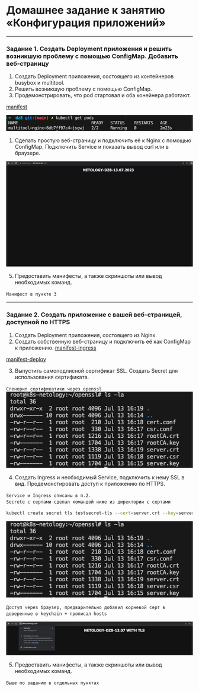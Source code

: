 # Домашнее задание к занятию «Конфигурация приложений»

------

### Задание 1. Создать Deployment приложения и решить возникшую проблему с помощью ConfigMap. Добавить веб-страницу

1. Создать Deployment приложения, состоящего из контейнеров busybox и multitool.
2. Решить возникшую проблему с помощью ConfigMap.
3. Продемонстрировать, что pod стартовал и оба конейнера работают.

[manifest](manifests/nginx_multitool.yaml)

![pods-running](screenshoots/1.png)

1. Сделать простую веб-страницу и подключить её к Nginx с помощью ConfigMap. Подключить Service и показать вывод curl или в браузере.

![simple-html](screenshoots/2.png)

5. Предоставить манифесты, а также скриншоты или вывод необходимых команд.

`Манифест в пункте 3`

------

### Задание 2. Создать приложение с вашей веб-страницей, доступной по HTTPS 

1. Создать Deployment приложения, состоящего из Nginx.
2. Создать собственную веб-страницу и подключить её как ConfigMap к приложению.
[manifest-ingress](manifests/ingress.yaml)

[manifest-deploy](manifests/ingress.yaml)

3. Выпустить самоподписной сертификат SSL. Создать Secret для использования сертификата.
   
`Сгенерил сертификатики через openssl`
![certs-path](screenshoots/4.png)

4. Создать Ingress и необходимый Service, подключить к нему SSL в вид. Продемонстировать доступ к приложению по HTTPS. 

`Service и Ingress описаны в п.2.`
\
`Secrete c сертами сделал командой ниже из директории с сертами`

```sh
kubectl create secret tls testsecret-tls --cert=server.crt --key=server.key
```

![create-secret](screenshoots/4.png)

`Доступ через браузер, предварительно добавил корневой серт в доверенные в keychain + прописал hosts`

![create-secret](screenshoots/3.png)

5. Предоставить манифесты, а также скриншоты или вывод необходимых команд.

`Выше по заданию в отдельных пунктах`
